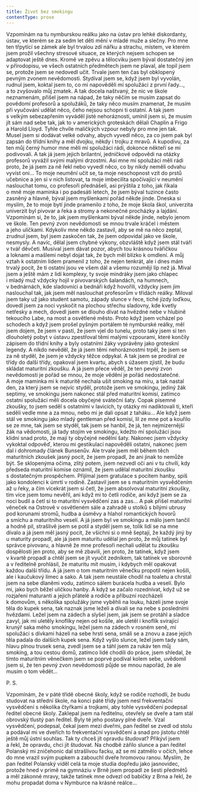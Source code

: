 ```yaml
---
title: Život bez smokingu
contentType: prose
---
```


<section>

Vzpomínám na tu nymburskou reálku jako na ústav pro lehké diskordanty, ústav, ve kterém se za sedm let děti mění v mladé muže a slečny. Pro mne ten třpytící se zámek ale byl trvalou zdí nářku a strachu, místem, ve kterém jsem prožil všechny stresové situace, ze kterých nejsem schopen se adaptovat ještě dnes. Kromě ve zpěvu a tělocviku jsem býval dostatečný jen v přírodopisu, ve všech ostatních předmětech jsem ne plaval, ale topil jsem se, protože jsem se nedovedl učit. Trvale jsem ten čas byl obklopený pevným zvonem nevědomosti. Stydíval jsem se, když jsem byl vyvolán, rudnul jsem, koktal jsem to, co mi napověděli mí spolužáci z první řady…, a to zvyšovalo můj zmatek. A tak docela naštvaný, že nic ve škole neznamenám, přišel jsem na nápad, že taky něčím se musím zapsat do povědomí profesorů a spolužáků, že taky něco musím znamenat, že musím při vyučování udělat něco, čeho nejsou schopni ti ostatní. A tak jsem s velkým sebezapřením vyváděl jisté nehoráznosti, umínil jsem si, že musím jít sám nad sebe tak, jak to v amerických groteskách dělali Chaplin a Frigo a Harold Lloyd. Tyhle chvíle maličkých vzpour nebyly pro mne jen tak. Musel jsem si dodávat velké odvahy, abych vyvedl něco, za co jsem pak byl zapsán do třídní knihy a měl dvojku, někdy i trojku z mravů. A kupodivu, za ten můj černý humor mne měli mí spolužáci rádi, dokonce někteří se mi podivovali. A tak já jsem jejich brilantní, jedničkové odpovědi na otázky profesorů vyvážil svými malými drzostmi. Asi mne mí spolužáci měli rádi proto, že já jsem za ně řekl nebo vyvedl něco, co by nikdy neměli odvahu vyvíst oni… To moje neumění učit se, ta moje neschopnost vzít do prstů učebnice a jen si v nich listovat, ta moje imbecilita spočívající v neumění naslouchat tomu, co profesoři přednášeli, asi prýštila z toho, jak říkala o mně moje maminka i po padesáti letech, že jsem býval tuzince často zasněný a hlavně, býval jsem myšlenkami pořád někde jinde. Dneska si myslím, že to moje bytí jinde pramenilo z toho, že moje škola škol, univerzita univerzit byl pivovar a řeka a stromy a nekonečné procházky a lajdání. Vzpomínám si, že to, jak jsem myšlenkami býval někde jinde, nebylo jenom ve škole. Ten pevný zvon nevědomosti se mnou trvale kráčel i městem a jeho uličkami. Kdykoliv mne někdo zastavil, aby se mě na něco zeptal, zrudnul jsem, byl jsem zaskočen tak, že jsem odpovídal jako ve škole, nesmysly. A navíc, dělal jsem chybné výkony, obzvláště když jsem stál tváří v tvář děvčeti. Musíval jsem dávat pozor, abych tou krásnou tvářičkou a loknami a mašlemi nebyl dojat tak, že bych měl blízko k omdlení. A můj vztah k ostatním lidem pramenil z toho, že nejen tenkrát, ale i dnes mám trvalý pocit, že ti ostatní jsou ve všem dál a všemu rozumějí líp než já. Míval jsem a ještě mám z lidí komplexy, ty svoje mindráky jsem jako chlapec i mladý muž vždycky hojil v pivovarských šalandách, na humnech, v bednárnách, kde sladovníci a bednáři když hovořili, vždycky jsem jim naslouchal tak, jak jsem měl naslouchat profesorům v třídách reálky. Miloval jsem taky už jako student samotu, západy slunce v řece, tiché jízdy loďkou, dovedl jsem za noci vyskočit na plochou střechu sladovny, kde kvetly netřesky a mech, dovedl jsem se dlouho dívat na hvězdné nebe v hlubině tekoucího Labe, na most a osvětlené město. Proto když jsem vcházel po schodech a když jsem prošel pyšným portálem té nymburské reálky, měl jsem dojem, že jsem v pasti, že jsem vjel do tunelu, proto taky jsem si ten dlouholetý pobyt v ústavu zpestřoval těmi malými vzpourami, které končily zápisem do třídní knihy a byly ostatními žáky vyprávěny jako groteskní legendy. A nikdo nevěděl, že já jsem těmi nehoráznostmi trpěl, že jsem se za ně styděl, že jsem je vždycky těžce odpykal. A tak jsem se prodíral ze třídy do další třídy, opakoval jsem kvartu, abych s úžasem zjistil, že budu skládat maturitní zkoušku. A já jsem přece věděl, že ten pevný zvon nevědomosti je pořád se mnou, že moje vědění je pořád nedostatečné. A moje maminka mi k maturitě nechala ušít smoking na míru, a tak nastal den, za který jsem se nejvíc styděl, protože jsem ve smokingu, jediný žák septimy, ve smokingu jsem nakonec stál před maturitní komisí, zatímco ostatní spolužáci měli docela obyčejné sváteční šaty. Copak písemné zkoušky, to jsem seděl s ostatními v lavicích, ty otázky mi nadiktovali ti, kteří seděli vedle mne a za mnou, nebo mi je dali opsat z taháku… Ale když jsem stál ve smokingu jako mladý gentleman před komisí, lil ze mne pot a kouřilo se ze mne, tak jsem se styděl, tak jsem se hanbil, že já, ten nejmizernější žák na vědomosti, já tady stojím ve smokingu, kdežto mí spolužáci jsou klidní snad proto, že mají ty obyčejné nedělní šaty. Nakonec jsem vždycky vykoktal odpověď, kterou mi gestikulací napověděli ostatní, nakonec jsem dal i dohromady článek Bunsenův. Ale trvale jsem měl během těch maturitních zkoušek jasný pocit, že jsem propadl, že ani jinak to nemůže být. Se sklopenýma očima, zlitý potem, jsem nezvedl oči ani v tu chvíli, kdy předseda maturitní komise oznámil, že jsem udělal maturitní zkoušku s dostatečným prospěchem. Přijímal jsem gratulace s pocitem hanby, spíš jako kondolenci k úmrtí v rodině. Zastavil jsem se s maturitním vysvědčením až u řeky, a čím vícekrát jsem si četl, že jsem absolvoval maturitní zkoušky, tím více jsem tomu nevěřil, ani když mi to četli rodiče, ani když jsem se za noci budil a četl si to maturitní vysvědčení zas a zas… A pak přišel maturitní věneček na Ostrově v osvětleném sále a zahradě u stolků s bílými ubrusy pod korunami stromů, hudba a úsměvy a hlahol romantických hovorů a smíchu a maturitního veselí. A já jsem byl ve smokingu a málo jsem tančil a hodně pil, strašlivě jsem se potil a styděl jsem se, tolik lidí se na mne dívalo a já jsem měl jasný pocit, že všichni si o mně šeptají, že každý jiný by u maturity propadl, ale já jsem maturitu udělal jen proto, že můj tatínek byl správce pivovaru, a hlavně že mne profesoři nechali udělat tu zkoušku dospělosti jen proto, aby se mě zbavili, jen proto, že tatínek, když jsem v kvartě propadl a chtěl jsem se jít vyučit zedníkem, tak tatínek ve sborovně a v ředitelně prohlásil, že maturitu mít musím, i kdybych měl opakovat každou další třídu. A já jsem o tom maturitním věnečku propotil nejen košili, ale i kaučukový límec a sako. A tak jsem neustále chodil na toaletu a chrstal jsem na sebe dlaněmi vodu, zatímco sálem burácela hudba a veselí. Bylo mi, jako bych běžel uličkou hanby. A když se začalo rozednívat, když už se rozjaření maturanti a jejich přátelé a rodiče a příbuzní rozcházeli k domovům, s několika spolužáky jsme vyběhli na louku, házeli jsme svoje těla do kupek sena, tak naznak jsme leželi a dívali se na nebe s posledními hvězdami. Ležel jsem na zádech a slyšel jsem, jak jsem se protáhl a sladce zavyl, jak mi uletěly knoflíky nejen od košile, ale uletěl i knoflík svírající krunýř saka mého smokingu, ležel jsem na zádech v rosném seně, mí spolužáci s dívkami házeli na sebe hrsti sena, smáli se a znovu a zase jejich těla padala do dalších kupek sena. Když vyšlo slunce, ležel jsem tady sám, hlavu plnou trusek sena, zvedl jsem se a táhl jsem za rukáv ten můj smoking, a tou cestou domů, zatímco lidé chodili do práce, jsem shledal, že tímto maturitním věnečkem jsem se poprvé podíval kolem sebe, uvědomil jsem si, že ten pevný zvon nevědomosti půjde se mnou napořád, že ale musím o tom vědět…

</section>

<section>

P. S.

Vzpomínám, že v páté třídě obecné školy, když se rodiče rozhodli, že budu studovat na střední škole, na konci páté třídy jsem nesl frekventační vysvědčení s několika čtyřkami a trojkami, aby tohle vysvědčení podepsal ředitel obecné školy. Zaklepal jsem na ředitelnu, otevřely se dveře a tam stál obrovský tlustý pan ředitel. Byly té jeho postavy plné dveře. Vzal vysvědčení, podepsal, čekal jsem mezi dveřmi, pan ředitel se zvedl od stolu a podával mi ve dveřích to frekventační vysvědčení a snad pro jistotu chtěl ještě můj ústní souhlas. Tak ty chceš jít opravdu študovat? Přikývl jsem a řekl, že opravdu, chci jít študovat. Na chodbě zářilo slunce a pan ředitel Polanský mi zničehonic dal strašlivou facku, až se mi zatmělo v očích, lehce do mne vrazil svým pupkem a zabouchl dveře hromovou ranou. Myslím, že pan ředitel Polanský viděl celá ta moje studia dopředu jako jasnovidec, protože hned v primě na gymnáziu v Brně jsem propadl ze šesti předmětů a měl zákonné mravy, takže tatínek mne odvezl od babičky z Brna a řekl, že mohu propadat doma v Nymburce na krásné reálce…

</section>
